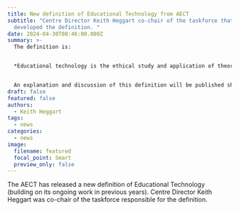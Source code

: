 ```yaml
---
title: New definition of Educational Technology from AECT
subtitle: "Centre Director Keith Heggart co-chair of the taskforce that
  developed the definition. "
date: 2024-04-30T08:46:00.000Z
summary: >-
  The definition is: 


  *Educational technology is the ethical study and application of theory, research, and practices to advance knowledge, improve learning and performance, and empower learners through strategic design, management, implementation, and evaluation of learning experiences and environments using appropriate processes and resources.* 


  An explanation and discussion of this definition will be published shortly. More here: https://www.aect.org/aect/about/aect-definition
draft: false
featured: false
authors:
  - Keith Heggart
tags:
  - news
categories:
  - news
image:
  filename: featured
  focal_point: Smart
  preview_only: false
---
```

The AECT has released a new definition of Educational Technology (building on its ongoing work in previous years). Centre Director Keith Heggart was co-chair of the taskforce responsible for the definition. 

[ ](https://youtu.be/Rj3sB3mxvIU?si=5T9wzJw-PmB8w65s)

